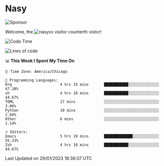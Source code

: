 # Nasy

<!--
<p align="center">
<img height="200" src="https://github-readme-stats.vercel.app/api?username=nasyxx&count_private=true&show_icons=true&theme=dracula&include_all_commits=true"/>
<img height="200" src="https://github-readme-stats.vercel.app/api/top-langs/?username=nasyxx&theme=dracula&hide=html,jupyter+notebook&count_private=true&show_icons=true"/>
</p>

  
----------------
-->

![Sponsor](https://img.shields.io/static/v1.svg?label=Sponsor&message=%E2%9D%A4&logo=GitHub&style=flat&color=pink)
 
Welcome, the ![nasyxx visitor counter](https://count.getloli.com/get/@nasyxx?theme=rule34)th vistor!
 
<!--START_SECTION:waka-->
![Code Time](http://img.shields.io/badge/Code%20Time-3%2C133%20hrs%2034%20mins-blue)

![Lines of code](https://img.shields.io/badge/From%20Hello%20World%20I%27ve%20Written-5%20Million%20lines%20of%20code-blue)

📊 **This Week I Spent My Time On** 

```text
⌚︎ Time Zone: America/Chicago

💬 Programming Languages: 
Org                      4 hrs 33 mins       ███████████░░░░░░░░░░░░░░   47.38% 
sh                       4 hrs 18 mins       ███████████░░░░░░░░░░░░░░   44.67% 
TOML                     17 mins             ░░░░░░░░░░░░░░░░░░░░░░░░░   3.06% 
Python                   10 mins             ░░░░░░░░░░░░░░░░░░░░░░░░░   1.84% 
Other                    6 mins              ░░░░░░░░░░░░░░░░░░░░░░░░░   1.14%

🔥 Editors: 
Emacs                    5 hrs 19 mins       █████████████░░░░░░░░░░░░   55.33% 
Zsh                      4 hrs 18 mins       ███████████░░░░░░░░░░░░░░   44.67%

```


 Last Updated on 29/01/2023 18:36:07 UTC
<!--END_SECTION:waka-->

<!-- ![visitors](https://visitor-badge.laobi.icu/badge?page_id=nasyxx.nasyxx) -->
